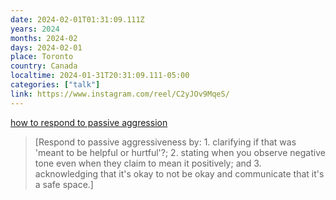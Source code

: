 ```yaml
---
date: 2024-02-01T01:31:09.111Z
years: 2024
months: 2024-02
days: 2024-02-01
place: Toronto
country: Canada
localtime: 2024-01-31T20:31:09.111-05:00
categories: ["talk"]
link: https://www.instagram.com/reel/C2yJOv9MqeS/
---
```

[how to respond to passive aggression](https://www.instagram.com/reel/C2yJOv9MqeS/)

> [Respond to passive aggressiveness by: 1. clarifying if that was 'meant to be helpful or hurtful'?; 2. stating when you observe negative tone even when they claim to mean it positively; and 3. acknowledging that it's okay to not be okay and communicate that it's a safe space.]
